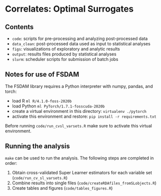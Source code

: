 # Correlates: Optimal Surrogates

## Contents

* `code`: scripts for pre-processing and analyzing post-processed data
* `data_clean`: post-processed data used as input to statistical analyses
* `figs`: visualizations of exploratory and analytic results
* `output`: results files produced by statistical analyses
* `slurm`: scheduler scripts for submission of batch jobs


## Notes for use of FSDAM

The FSDAM library requires a Python interpreter with numpy, pandas, and torch:

 - load R  `ml R/4.1.0-foss-2020b`
 - load Python  `ml PyTorch/1.7.1-fosscuda-2020b`
 - create a virtual environment in this directory: `virtualenv ./pytorch`
 - activate this environment and restore: `pip install -r requirements.txt`

Before running `code/run_cvsl_varsets.R` make sure to activate this virtual environment.

## Running the analysis

`make` can be used to run the analysis. The following steps are completed in order:
1. Obtain cross-validated Super Learner estimators for each variable set (`code/run_cv_sl_varsets.R`)
2. Combine results into single files (`code/createRDAfiles_fromSLobjects.R`)
3. Create tables and figures (`code/tables_figures.R`)
